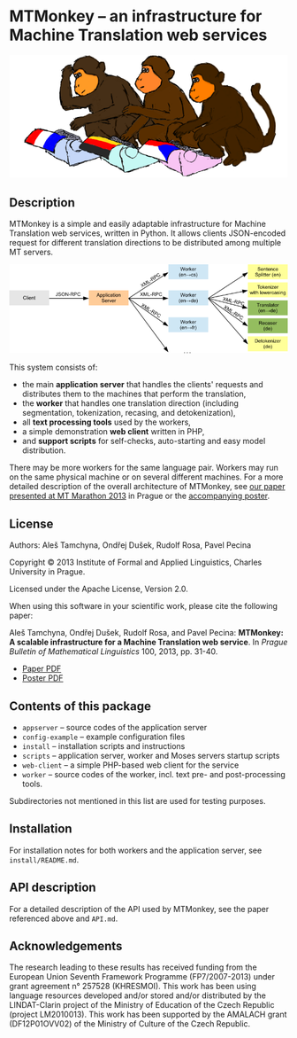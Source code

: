 
MTMonkey – an infrastructure for Machine Translation web services
=================================================================

![Typing MT Monkeys](images/monkeys-typing_small.png)

Description
-----------

MTMonkey is a simple and easily adaptable infrastructure for 
Machine Translation web services, written in Python.
It allows clients JSON-encoded request for different translation directions
to be distributed among multiple MT servers.

![MTMonkey Schema](images/mtmonkey-schema.png)

This system consists of:

* the main **application server** that handles the clients' requests and
  distributes them to the machines that perform the translation,
* the **worker** that handles one translation direction (including 
  segmentation, tokenization, recasing, and detokenization),
* all **text processing tools** used by the workers,
* a simple demonstration **web client** written in PHP,
* and **support scripts** for self-checks, auto-starting and easy model
  distribution.

There may be more workers for the same language pair. Workers may
run on the same physical machine or on several different machines.
For a more detailed description of the overall architecture of MTMonkey,
see [our paper presented at MT Marathon 2013](http://ufal.mff.cuni.cz/pbml/100/art-tamchyna-dusek-rosa-pecina.pdf)
in Prague or the [accompanying poster](http://ufal.mff.cuni.cz/~odusek/papers/2013_mtmonkey_poster.pdf).

License
-------

Authors: Aleš Tamchyna, Ondřej Dušek, Rudolf Rosa, Pavel Pecina

Copyright © 2013 Institute of Formal and Applied Linguistics,
   Charles University in Prague.

Licensed under the Apache License, Version 2.0.

When using this software in your scientific work, please cite the
following paper: 

Aleš Tamchyna, Ondřej Dušek, Rudolf Rosa, and Pavel Pecina:
**MTMonkey: A scalable infrastructure for a Machine Translation web service**.
In *Prague Bulletin of Mathematical Linguistics* 100, 2013, pp. 31-40.

* [Paper PDF](http://ufal.mff.cuni.cz/pbml/100/art-tamchyna-dusek-rosa-pecina.pdf)
* [Poster PDF](http://ufal.mff.cuni.cz/~odusek/papers/2013_mtmonkey_poster.pdf)

Contents of this package
------------------------

* `appserver` – source codes of the application server
* `config-example` – example configuration files
* `install` – installation scripts and instructions
* `scripts` – application server, worker and Moses servers startup scripts
* `web-client` – a simple PHP-based web client for the service
* `worker` – source codes of the worker, incl. text pre- and post-processing
             tools.

Subdirectories not mentioned in this list are used for testing purposes.

Installation
------------

For installation notes for both workers and the application
server, see `install/README.md`.


API description
---------------

For a detailed description of the API used by MTMonkey,
see the paper referenced above and `API.md`.

Acknowledgements
----------------

The research leading to these results has received funding from the European Union Seventh 
Framework Programme (FP7/2007-2013) under grant agreement n° 257528 (KHRESMOI). 
This work has been using language resources developed and/or stored and/or distributed 
by the LINDAT-Clarin project of the Ministry of Education of the Czech Republic 
(project LM2010013). This work has been supported by the AMALACH grant (DF12P01OVV02) of 
the Ministry of Culture of the Czech Republic.

